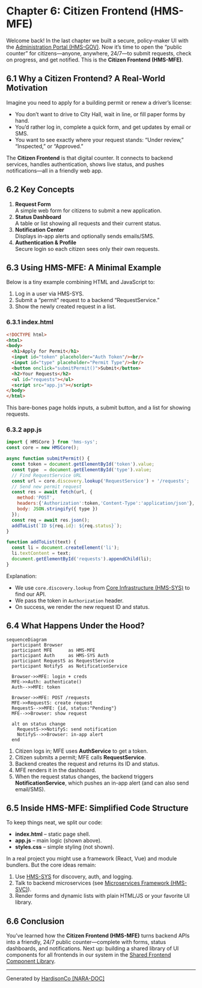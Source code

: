 # Chapter 6: Citizen Frontend (HMS-MFE)

Welcome back! In the last chapter we built a secure, policy-maker UI with the [Administration Portal (HMS-GOV)](05_administration_portal__hms_gov__.md). Now it’s time to open the “public counter” for citizens—anyone, anywhere, 24/7—to submit requests, check on progress, and get notified. This is the **Citizen Frontend (HMS-MFE)**.

## 6.1 Why a Citizen Frontend? A Real-World Motivation

Imagine you need to apply for a building permit or renew a driver’s license:
- You don’t want to drive to City Hall, wait in line, or fill paper forms by hand.
- You’d rather log in, complete a quick form, and get updates by email or SMS.
- You want to see exactly where your request stands: “Under review,” “Inspected,” or “Approved.”

The **Citizen Frontend** is that digital counter. It connects to backend services, handles authentication, shows live status, and pushes notifications—all in a friendly web app.

## 6.2 Key Concepts

1. **Request Form**  
   A simple web form for citizens to submit a new application.  
2. **Status Dashboard**  
   A table or list showing all requests and their current status.  
3. **Notification Center**  
   Displays in-app alerts and optionally sends emails/SMS.  
4. **Authentication & Profile**  
   Secure login so each citizen sees only their own requests.

## 6.3 Using HMS-MFE: A Minimal Example

Below is a tiny example combining HTML and JavaScript to:

1. Log in a user via HMS-SYS.  
2. Submit a “permit” request to a backend “RequestService.”  
3. Show the newly created request in a list.

### 6.3.1 index.html

```html
<!DOCTYPE html>
<html>
<body>
  <h1>Apply for Permit</h1>
  <input id="token" placeholder="Auth Token"/><br/>
  <input id="type" placeholder="Permit Type"/><br/>
  <button onclick="submitPermit()">Submit</button>
  <h2>Your Requests</h2>
  <ul id="requests"></ul>
  <script src="app.js"></script>
</body>
</html>
```

This bare-bones page holds inputs, a submit button, and a list for showing requests.

### 6.3.2 app.js

```javascript
import { HMSCore } from 'hms-sys';
const core = new HMSCore();

async function submitPermit() {
  const token = document.getElementById('token').value;
  const type  = document.getElementById('type').value;
  // Find RequestService URL
  const url = core.discovery.lookup('RequestService') + '/requests';
  // Send new permit request
  const res = await fetch(url, {
    method:'POST',
    headers:{'Authorization':token,'Content-Type':'application/json'},
    body: JSON.stringify({ type })
  });
  const req = await res.json();
  addToList(`ID ${req.id}: ${req.status}`);
}

function addToList(text) {
  const li = document.createElement('li');
  li.textContent = text;
  document.getElementById('requests').appendChild(li);
}
```

Explanation:
- We use `core.discovery.lookup` from [Core Infrastructure (HMS-SYS)](02_core_infrastructure__hms_sys__.md) to find our API.
- We pass the token in `Authorization` header.
- On success, we render the new request ID and status.

## 6.4 What Happens Under the Hood?

```mermaid
sequenceDiagram
  participant Browser
  participant MFE      as HMS-MFE
  participant Auth     as HMS-SYS Auth
  participant RequestS as RequestService
  participant NotifyS  as NotificationService

  Browser->>MFE: login + creds
  MFE->>Auth: authenticate()
  Auth-->>MFE: token

  Browser->>MFE: POST /requests
  MFE->>RequestS: create request
  RequestS-->>MFE: {id, status:"Pending"}
  MFE-->>Browser: show request

  alt on status change
    RequestS->>NotifyS: send notification
    NotifyS-->>Browser: in-app alert
  end
```

1. Citizen logs in; MFE uses **AuthService** to get a token.  
2. Citizen submits a permit; MFE calls **RequestService**.  
3. Backend creates the request and returns its ID and status.  
4. MFE renders it in the dashboard.  
5. When the request status changes, the backend triggers **NotificationService**, which pushes an in-app alert (and can also send email/SMS).

## 6.5 Inside HMS-MFE: Simplified Code Structure

To keep things neat, we split our code:

- **index.html** – static page shell.  
- **app.js** – main logic (shown above).  
- **styles.css** – simple styling (not shown).  

In a real project you might use a framework (React, Vue) and module bundlers. But the core ideas remain:

1. Use [HMS-SYS](02_core_infrastructure__hms_sys__.md) for discovery, auth, and logging.  
2. Talk to backend microservices (see [Microservices Framework (HMS-SVC)](03_microservices_framework__hms_svc__.md)).  
3. Render forms and dynamic lists with plain HTML/JS or your favorite UI library.

## 6.6 Conclusion

You’ve learned how the **Citizen Frontend (HMS-MFE)** turns backend APIs into a friendly, 24/7 public counter—complete with forms, status dashboards, and notifications. Next up: building a shared library of UI components for all frontends in our system in the [Shared Frontend Component Library](07_shared_frontend_component_library_.md).

---

Generated by [HardisonCo [NARA-DOC]](https://github.com/The-Pocket/Tutorial-Codebase-Knowledge)